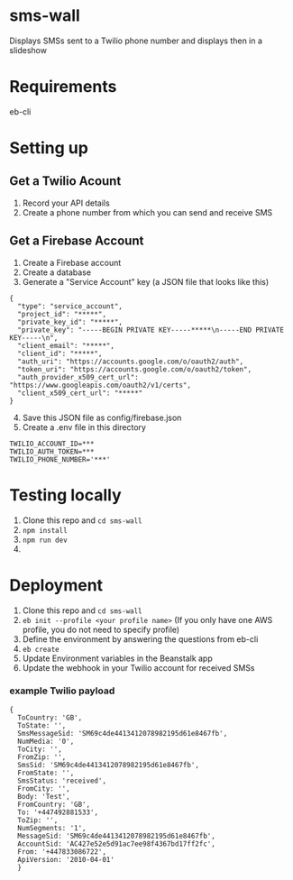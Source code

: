 # sms-wall
Displays SMSs sent to a Twilio phone number and displays then in a slideshow


# Requirements
eb-cli

# Setting up

## Get a Twilio Acount
1. Record your API details
2. Create a phone number from which you can send and receive SMS

## Get a Firebase Account
1. Create a Firebase account
2. Create a database
3. Generate a "Service Account" key (a JSON file that looks like this)
  ```
  {
    "type": "service_account",
    "project_id": "*****",
    "private_key_id": "*****",
    "private_key": "-----BEGIN PRIVATE KEY-----*****\n-----END PRIVATE KEY-----\n",
    "client_email": "*****",
    "client_id": "*****",
    "auth_uri": "https://accounts.google.com/o/oauth2/auth",
    "token_uri": "https://accounts.google.com/o/oauth2/token",
    "auth_provider_x509_cert_url": "https://www.googleapis.com/oauth2/v1/certs",
    "client_x509_cert_url": "*****"
  }
```
4. Save this JSON file as config/firebase.json
5. Create a .env file in this directory
  ```
  TWILIO_ACCOUNT_ID=***
  TWILIO_AUTH_TOKEN=***
  TWILIO_PHONE_NUMBER='***'
  ```


# Testing locally
1. Clone this repo and `cd sms-wall`
2. `npm install`
3. `npm run dev`
4. 

# Deployment
1. Clone this repo and `cd sms-wall`
2. `eb init --profile <your profile name>` (If you only have one AWS profile, you do not need to specify profile)
3. Define the environment by answering the questions from eb-cli
4. `eb create`
5. Update Environment variables in the Beanstalk app
6. Update the webhook in your Twilio account for received SMSs



### example Twilio payload
```
{ 
  ToCountry: 'GB',
  ToState: '',
  SmsMessageSid: 'SM69c4de4413412078982195d61e8467fb',
  NumMedia: '0',
  ToCity: '',
  FromZip: '',
  SmsSid: 'SM69c4de4413412078982195d61e8467fb',
  FromState: '',
  SmsStatus: 'received',
  FromCity: '',
  Body: 'Test',
  FromCountry: 'GB',
  To: '+447492881533',
  ToZip: '',
  NumSegments: '1',
  MessageSid: 'SM69c4de4413412078982195d61e8467fb',
  AccountSid: 'AC427e52e5d91ac7ee98f4367bd17ff2fc',
  From: '+447833086722',
  ApiVersion: '2010-04-01' 
  }
  ```

